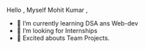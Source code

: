 


Hello , Myself Mohit Kumar ,

- 🌱 I’m currently learning DSA ans Web-dev
- 👯 I’m looking for Internships
- 💬 Excited abouts Team Projects.


